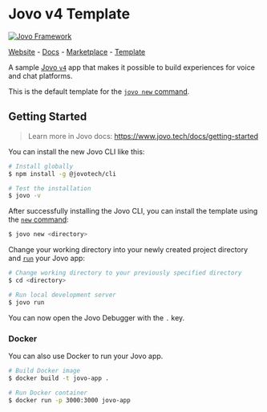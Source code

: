 # Jovo v4 Template

[![Jovo Framework](https://www.jovo.tech/img/github-header.png)](https://www.jovo.tech)

<p>
<a href="https://www.jovo.tech" target="_blank">Website</a> -  <a href="https://www.jovo.tech/docs" target="_blank">Docs</a> - <a href="https://www.jovo.tech/marketplace" target="_blank">Marketplace</a> - <a href="https://github.com/jovotech/jovo-v4-template" target="_blank">Template</a>   
</p>

A sample [Jovo `v4`](https://www.jovo.tech) app that makes it possible to build experiences for voice and chat platforms.

This is the default template for the [`jovo new` command](https://www.jovo.tech/docs/new-command).

## Getting Started

> Learn more in Jovo docs: https://www.jovo.tech/docs/getting-started

You can install the new Jovo CLI like this:

```sh
# Install globally
$ npm install -g @jovotech/cli

# Test the installation
$ jovo -v
```

After successfully installing the Jovo CLI, you can install the template using the [`new` command](https://www.jovo.tech/docs/new-command):

```sh
$ jovo new <directory>
```

Change your working directory into your newly created project directory and [`run`](https://www.jovo.tech/docs/run-command) your Jovo app:

```sh
# Change working directory to your previously specified directory
$ cd <directory>

# Run local development server
$ jovo run
```

You can now open the Jovo Debugger with the `.` key.


### Docker

You can also use Docker to run your Jovo app.

```sh
# Build Docker image
$ docker build -t jovo-app .
```

```sh 
# Run Docker container
$ docker run -p 3000:3000 jovo-app
```